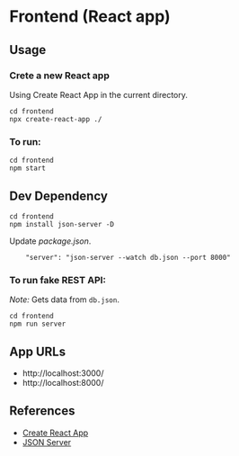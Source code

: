 # Frontend (React app)

## Usage

### Crete a new React app

Using Create React App in the current directory.

```
cd frontend
npx create-react-app ./
```

### To run:

```
cd frontend
npm start
```

## Dev Dependency

```
cd frontend
npm install json-server -D
```

Update _package.json_.

```
    "server": "json-server --watch db.json --port 8000"
```

### To run fake REST API:

_Note:_ Gets data from `db.json`.

```
cd frontend
npm run server
```

## App URLs

- http://localhost:3000/
- http://localhost:8000/

## References

- [Create React App](https://create-react-app.dev/docs/getting-started/)
- [JSON Server](https://www.npmjs.com/package/json-server)
